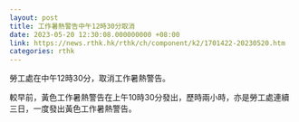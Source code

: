 ```yaml
---
layout: post
title: 工作暑熱警告中午12時30分取消
date: 2023-05-20 12:30:08.000000000 +08:00
link: https://news.rthk.hk/rthk/ch/component/k2/1701422-20230520.htm
categories: rthk
---
```


勞工處在中午12時30分，取消工作暑熱警告。

較早前，黃色工作暑熱警告在上午10時30分發出，歷時兩小時，亦是勞工處連續三日，一度發出黃色工作暑熱警告。

